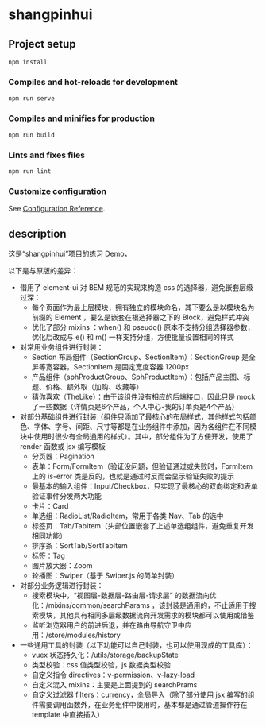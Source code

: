 # shangpinhui

## Project setup
```
npm install
```

### Compiles and hot-reloads for development
```
npm run serve
```

### Compiles and minifies for production
```
npm run build
```

### Lints and fixes files
```
npm run lint
```

### Customize configuration
See [Configuration Reference](https://cli.vuejs.org/config/).

## description

这是“shangpinhui”项目的练习 Demo，

以下是与原版的差异：
- 借用了 element-ui 对 BEM 规范的实现来构造 css 的选择器，避免嵌套层级过深：
  - 每个页面作为最上层模块，拥有独立的模块命名，其下要么是以模块名为前缀的 Element ，要么是嵌套在根选择器之下的 Block，避免样式冲突
  - 优化了部分 mixins ：when() 和 pseudo() 原本不支持分组选择器参数，优化后改成与 e() 和 m() 一样支持分组，方便批量设置相同的样式
- 对常用业务组件进行封装：
  - Section 布局组件（SectionGroup、SectionItem）：SectionGroup 是全屏等宽容器，SectionItem 是固定宽度容器 1200px
  - 产品组件（sphProductGroup、SphProductItem）：包括产品主图、标题、价格、额外取（加购、收藏等）
  - 猜你喜欢（TheLike）：由于该组件没有相应的后端接口，因此只是 mock 了一些数据（详情页是6个产品，个人中心-我的订单页是4个产品）
- 对部分基础组件进行封装（组件只添加了最核心的布局样式，其他样式包括颜色、字体、字号、间距、尺寸等都是在业务组件中添加，因为各组件在不同模块中使用时很少有全局通用的样式）。其中，部分组件为了方便开发，使用了 render 函数或 jsx 编写模板
  - 分页器：Pagination
  - 表单：Form/FormItem（验证没问题，但验证通过或失败时，FormItem 上的 is-error 类是反的，也就是通过时反而会显示验证失败的提示
  - 最基本的输入组件：Input/Checkbox，只实现了最核心的双向绑定和表单验证事件分发两大功能
  - 卡片：Card
  - 单选组：RadioList/RadioItem，常用于各类 Nav、Tab 的选中
  - 标签页：Tab/TabItem（头部位置嵌套了上述单选组组件，避免重复开发相同功能）
  - 排序条：SortTab/SortTabItem
  - 标签：Tag
  - 图片放大器：Zoom
  - 轮播图：Swiper（基于 Swiper.js 的简单封装）
- 对部分业务逻辑进行封装：
  - 搜索模块中，“视图层-数据层-路由层-请求层” 的数据流向优化：/mixins/common/searchParams ，该封装是通用的，不止适用于搜索模块，其他具有相同多层级数据流向开发需求的模块都可以使用或借鉴
  - 监听浏览器用户的前进后退，并在路由导航守卫中应用：/store/modules/history
- 一些通用工具的封装（以下功能可以自己封装，也可以使用现成的工具库）：
  - vuex 状态持久化：/utils/storage/backupState
  - 类型校验：css 值类型校验，js 数据类型校验
  - 自定义指令 directives：v-permission、v-lazy-load
  - 自定义混入 mixins：主要是上面提到的 searchPrams
  - 自定义过滤器 filters：currency，全局导入（除了部分使用 jsx 编写的组件需要调用函数外，在业务组件中使用时，基本都是通过管道操作符在 template 中直接插入）